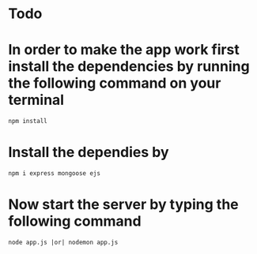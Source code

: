 # Todo

# In order to make the app work first install the dependencies by running the following command on your terminal

```
npm install
```
# Install the dependies by 

````
npm i express mongoose ejs
````
# Now start the server by typing the following command

```
node app.js |or| nodemon app.js
```
